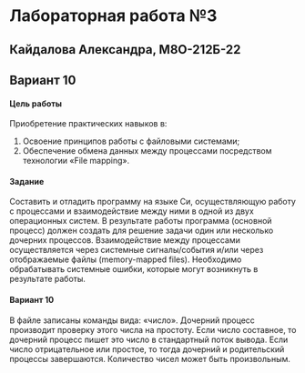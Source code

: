 # Лабораторная работа №3
## Кайдалова Александра, М8О-212Б-22
## Вариант 10

#### Цель работы
Приобретение практических навыков в:

1. Освоение принципов работы с файловыми системами;
2. Обеспечение обмена данных между процессами посредством технологии «File mapping».

#### Задание
Составить и отладить программу на языке Си, осуществляющую работу с процессами и 
взаимодействие между ними в одной из двух операционных систем. В результате работы 
программа (основной процесс) должен создать для решение задачи один или несколько 
дочерних процессов. Взаимодействие между процессами осуществляется через системные 
сигналы/события и/или через отображаемые файлы (memory-mapped files).
Необходимо обрабатывать системные ошибки, которые могут возникнуть в результате работы.

#### Вариант 10
В файле записаны команды вида: «число<endline>». Дочерний процесс производит
проверку этого числа на простоту. Если число составное, то дочерний процесс пишет это число в
стандартный поток вывода. Если число отрицательное или простое, то тогда дочерний и
родительский процессы завершаются. Количество чисел может быть произвольным.